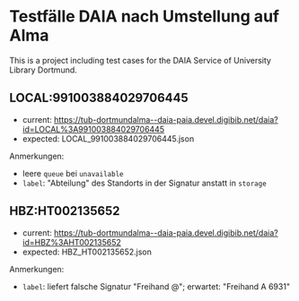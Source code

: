 # Testfälle DAIA nach Umstellung auf Alma

This is a project including test cases for the DAIA Service of University Library Dortmund.

## LOCAL:991003884029706445

* current: https://tub-dortmundalma--daia-paia.devel.digibib.net/daia?id=LOCAL%3A991003884029706445
* expected: LOCAL_991003884029706445.json

Anmerkungen:

* leere `queue` bei `unavailable`
* `label`: "Abteilung" des Standorts in der Signatur anstatt in `storage`

## HBZ:HT002135652

* current: https://tub-dortmundalma--daia-paia.devel.digibib.net/daia?id=HBZ%3AHT002135652
* expected: HBZ_HT002135652.json

Anmerkungen:

* `label`: liefert falsche Signatur "Freihand @"; erwartet: "Freihand A 6931"
